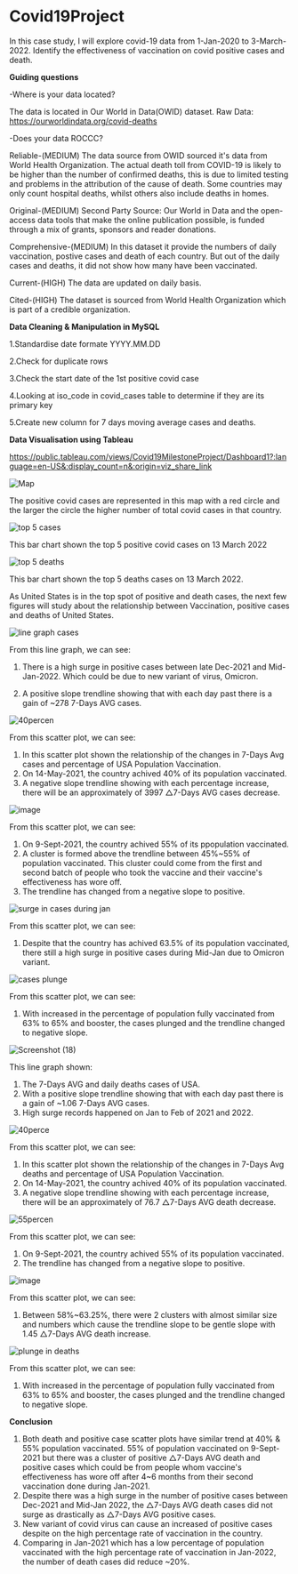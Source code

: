 # Covid19Project
In this case study, I will explore covid-19 data from 1-Jan-2020 to 3-March-2022. Identify the effectiveness of vaccination on covid positive cases and death.

**Guiding questions**

-Where is your data located?

The data is located in Our World in Data(OWID) dataset.
Raw Data: https://ourworldindata.org/covid-deaths

-Does your data ROCCC?

Reliable-(MEDIUM) The data source from OWID sourced it's data from World Health Organization.
          The actual death toll from COVID-19 is likely to be higher than the number of confirmed deaths,
					this is due to limited testing and problems in the attribution of the cause of death. Some countries
					may only count hospital deaths, whilst others also include deaths in homes. 

Original-(MEDIUM) Second Party Source: Our World in Data and the open-access data tools that make the online publication possible, 
is funded through a mix of grants, sponsors and reader donations.

Comprehensive-(MEDIUM) In this dataset it provide the numbers of daily vaccination, postive cases and death of each country. But out of the daily cases and deaths, it did not show how many have been vaccinated.

Current-(HIGH) The data are updated on daily basis.

Cited-(HIGH) The dataset is sourced from World Health Organization which is part of a credible organization.

**Data Cleaning & Manipulation in MySQL**

1.Standardise date formate YYYY.MM.DD

2.Check for duplicate rows

3.Check the start date of the 1st positive covid case

4.Looking at iso_code in covid_cases table to determine if they are its primary key

5.Create new column for 7 days moving average cases and deaths.

**Data Visualisation using Tableau**

https://public.tableau.com/views/Covid19MilestoneProject/Dashboard1?:language=en-US&:display_count=n&:origin=viz_share_link

![Map](https://user-images.githubusercontent.com/100673174/166651469-55b69895-2a69-4b40-b610-3851dfd0498e.PNG)

The positive covid cases are represented in this map with a red circle and the larger the circle the higher number of total covid cases in that country.

![top 5 cases](https://user-images.githubusercontent.com/100673174/166873964-796931f8-146a-4406-95d1-543b133cb9f3.PNG)

This bar chart shown the top 5 positive covid cases on 13 March 2022

![top 5 deaths](https://user-images.githubusercontent.com/100673174/166874059-1678883a-49e6-405e-bb24-bd04e077f838.PNG)

This bar chart shown the top 5 deaths cases on 13 March 2022.

As United States is in the top spot of positive and death cases, the next few figures will study about the relationship
between Vaccination, positive cases and deaths of United States.


![line graph cases](https://user-images.githubusercontent.com/100673174/166878754-f481f398-c9f1-4f3b-8827-e3df3de99f6a.PNG)

From this line graph, we can see:

1. There is a high surge in positive cases between late Dec-2021 and Mid-Jan-2022. Which could be due to new variant of virus, Omicron.

2. A positive slope trendline showing that with each day past there is a gain of ~278 7-Days AVG cases.

![40percen](https://user-images.githubusercontent.com/100673174/167079188-bfb95181-6c2f-417e-8e11-f98002a73f37.png)

From this scatter plot, we can see:

1. In this scatter plot shown the relationship of the changes in 7-Days Avg cases and percentage of USA Population Vaccination.
2. On 14-May-2021, the country achived 40% of its population vaccinated.
3. A negative slope trendline showing with each percentage increase, there will be an approximately of 3997 △7-Days AVG cases decrease.

![image](https://user-images.githubusercontent.com/100673174/167090264-0c943a97-eaaa-44e6-928f-0e13bfd7faa5.png)

From this scatter plot, we can see:

1. On 9-Sept-2021, the country achived 55% of its ppopulation vaccinated.
2. A cluster is formed above the trendline between 45%~55% of population vaccinated. This cluster could come from the first and second batch of people who took the vaccine and their vaccine's effectiveness has wore off.
3. The trendline has changed from a negative slope to positive.

![surge in cases during jan](https://user-images.githubusercontent.com/100673174/166891252-2cbc5294-f5cc-4160-999b-c7c4039c410c.png)

From this scatter plot, we can see:

1. Despite that the country has achived 63.5% of its population vaccinated, there still a high surge in positive cases during Mid-Jan due to Omicron variant.

![cases plunge](https://user-images.githubusercontent.com/100673174/166892257-83071872-7eac-4c55-92e7-dba9525497fd.png)

From this scatter plot, we can see:

1. With increased in the percentage of population fully vaccinated from 63% to 65% and booster, the cases plunged and the trendline changed to negative slope.

![Screenshot (18)](https://user-images.githubusercontent.com/100673174/167077274-5ffd0648-813d-4416-ada7-1524890b0f44.png)

This line graph shown:

1. The 7-Days AVG and daily deaths cases of USA.
2. With a positive slope trendline showing that with each day past there is a gain of ~1.06 7-Days AVG cases.
3. High surge records happened on Jan to Feb of 2021 and 2022.

![40perce](https://user-images.githubusercontent.com/100673174/167079155-cb4d5f7a-8b8b-4e9f-a746-e153c1d3374c.png)

From this scatter plot, we can see:

1. In this scatter plot shown the relationship of the changes in 7-Days Avg deaths and percentage of USA Population Vaccination.
2. On 14-May-2021, the country achived 40% of its population vaccinated.
3. A negative slope trendline showing with each percentage increase, there will be an approximately of 76.7 △7-Days AVG death decrease.

![55percen](https://user-images.githubusercontent.com/100673174/167079532-1affef6c-2ae1-496e-8a6f-e8a80b60188b.png)

From this scatter plot, we can see:

1. On 9-Sept-2021, the country achived 55% of its population vaccinated.
2. The trendline has changed from a negative slope to positive. 

![image](https://user-images.githubusercontent.com/100673174/167096494-96d63f9b-60c4-42bd-b50f-f7aee9ce1f82.png)

From this scatter plot, we can see:

1. Between 58%~63.25%, there were 2 clusters with almost similar size and numbers which cause the trendline slope to be gentle slope with 1.45 △7-Days AVG death increase.


![plunge in deaths](https://user-images.githubusercontent.com/100673174/167084154-07464ba9-0fa9-4cc1-a302-82318e0c5caa.png)

From this scatter plot, we can see:

1. With increased in the percentage of population fully vaccinated from 63% to 65% and booster, the cases plunged and the trendline changed to negative slope.

**Conclusion**
1. Both death and positive case scatter plots have similar trend at 40% & 55% population vaccinated. 55% of population vaccinated on 9-Sept-2021 but there was a cluster of positive △7-Days AVG death and positive cases which could be from people whom vaccine's effectiveness has wore off after 4~6 months from their second vaccination done during Jan-2021.
2. Despite there was a high surge in the number of positive cases between Dec-2021 and Mid-Jan 2022, the △7-Days AVG death cases did not surge as drastically as △7-Days AVG positive cases. 
3.  New variant of covid virus can cause an increased of positive cases despite on the high percentage rate of vaccination in the country.
4.  Comparing in Jan-2021 which has a low percentage of population vaccinated with the high percentage rate of vaccination in Jan-2022, the number of death cases did reduce ~20%.
